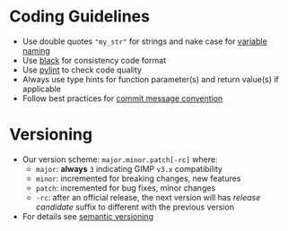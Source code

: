 # Coding Guidelines
- Use double quotes `"my_str"` for strings and nake case for [variable naming](https://google.github.io/styleguide/pyguide.html#316-naming)
- Use [black](https://github.com/psf/black) for consistency code format
- Use [pylint](https://pypi.org/project/pylint) to check code quality
- Always use type hints for function parameter(s) and return value(s) if applicable
- Follow best practices for [commit message convention](https://cbea.ms/git-commit/#seven-rules)

# Versioning
- Our version scheme: `major.minor.patch[-rc]` where:
  - `major`: **always** `3` indicating GIMP `v3.x` compatibility
  - `minor`: incremented for breaking changes, new features
  - `patch`: incremented for bug fixes, minor changes
  - `-rc`: after an official release, the next version will has *release candidate* suffix to different with the previous version
- For details see [semantic versioning](https://semver.org/)
